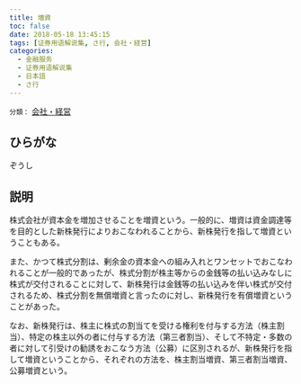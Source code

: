 ```yaml
---
title: 増資
toc: false
date: 2018-05-18 13:45:15
tags: [证券用语解说集, さ行, 会社・経営]
categories:
  - 金融服务
  - 证券用语解说集
  - 日本語
  - さ行
---
```


`分類：` [会社・経営](/tags/会社・経営/)

## ひらがな

ぞうし

## 説明

株式会社が資本金を増加させることを増資という。一般的に、増資は資金調達等を目的とした新株発行によりおこなわれることから、新株発行を指して増資ということもある。

また、かつて株式分割は、剰余金の資本金への組み入れとワンセットでおこなわれることが一般的であったが、株式分割が株主等からの金銭等の払い込みなしに株式が交付されることに対して、新株発行は金銭等の払い込みを伴い株式が交付されるため、株式分割を無償増資と言ったのに対し、新株発行を有償増資ということがあった。

なお、新株発行は、株主に株式の割当てを受ける権利を付与する方法（株主割当）、特定の株主以外の者に付与する方法（第三者割当）、そして不特定・多数の者に対して引受けの勧誘をおこなう方法（公募）に区別されるが、新株発行を指して増資ということから、それぞれの方法を、株主割当増資、第三者割当増資、公募増資という。
